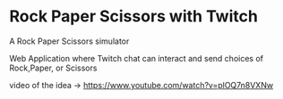 # Rock Paper Scissors with Twitch

A Rock Paper Scissors simulator

Web Application where Twitch chat can interact and send choices of Rock,Paper, or Scissors

video of the idea -> https://www.youtube.com/watch?v=plOQ7n8VXNw


